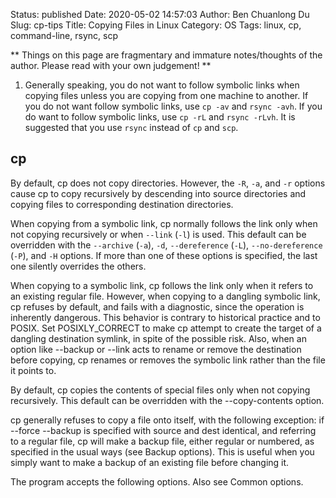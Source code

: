 Status: published
Date: 2020-05-02 14:57:03
Author: Ben Chuanlong Du
Slug: cp-tips
Title: Copying Files in Linux
Category: OS
Tags: linux, cp, command-line, rsync, scp

**
Things on this page are
fragmentary and immature notes/thoughts of the author.
Please read with your own judgement!
**

1. Generally speaking, 
    you do not want to follow symbolic links when copying files 
    unless you are copying from one machine to another.
    If you do not want follow symbolic links,
    use `cp -av` and `rsync -avh`.
    If you do want to follow symbolic links,
    use `cp -rL` and `rsync -rLvh`.
    It is suggested that you use `rsync` instead of `cp` and `scp`.

## cp

By default, 
cp does not copy directories. 
However, 
the `-R`, `-a`, and `-r` options cause cp to copy recursively 
by descending into source directories 
and copying files to corresponding destination directories.

When copying from a symbolic link, 
cp normally follows the link only when not copying recursively 
or when `--link` (`-l`) is used. 
This default can be overridden 
with the `--archive` (`-a`), `-d`, `--dereference` (`-L`), `--no-dereference` (`-P`), 
and `-H` options. 
If more than one of these options is specified, the last one silently overrides the others.

When copying to a symbolic link, 
cp follows the link only when it refers to an existing regular file. 
However, 
when copying to a dangling symbolic link, 
cp refuses by default, 
and fails with a diagnostic, 
since the operation is inherently dangerous. 
This behavior is contrary to historical practice and to POSIX. 
Set POSIXLY_CORRECT to make cp attempt to create the target of a dangling destination symlink, in spite of the possible risk. Also, when an option like --backup or --link acts to rename or remove the destination before copying, cp renames or removes the symbolic link rather than the file it points to.

By default, cp copies the contents of special files only when not copying recursively. This default can be overridden with the --copy-contents option.

cp generally refuses to copy a file onto itself, with the following exception: if --force --backup is specified with source and dest identical, and referring to a regular file, cp will make a backup file, either regular or numbered, as specified in the usual ways (see Backup options). This is useful when you simply want to make a backup of an existing file before changing it.

The program accepts the following options. Also see Common options. 
